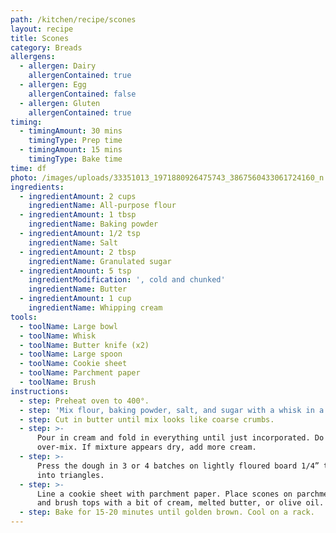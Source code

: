 ```yaml
---
path: /kitchen/recipe/scones
layout: recipe
title: Scones
category: Breads
allergens:
  - allergen: Dairy
    allergenContained: true
  - allergen: Egg
    allergenContained: false
  - allergen: Gluten
    allergenContained: true
timing:
  - timingAmount: 30 mins
    timingType: Prep time
  - timingAmount: 15 mins
    timingType: Bake time
time: df
photo: /images/uploads/33351013_1971880926475743_3867560433061724160_n.jpg
ingredients:
  - ingredientAmount: 2 cups
    ingredientName: All-purpose flour
  - ingredientAmount: 1 tbsp
    ingredientName: Baking powder
  - ingredientAmount: 1/2 tsp
    ingredientName: Salt
  - ingredientAmount: 2 tbsp
    ingredientName: Granulated sugar
  - ingredientAmount: 5 tsp
    ingredientModification: ', cold and chunked'
    ingredientName: Butter
  - ingredientAmount: 1 cup
    ingredientName: Whipping cream
tools:
  - toolName: Large bowl
  - toolName: Whisk
  - toolName: Butter knife (x2)
  - toolName: Large spoon
  - toolName: Cookie sheet
  - toolName: Parchment paper
  - toolName: Brush
instructions:
  - step: Preheat oven to 400°.
  - step: 'Mix flour, baking powder, salt, and sugar with a whisk in a big bowl.'
  - step: Cut in butter until mix looks like coarse crumbs.
  - step: >-
      Pour in cream and fold in everything until just incorporated. Do not
      over-mix. If mixture appears dry, add more cream.
  - step: >-
      Press the dough in 3 or 4 batches on lightly floured board 1/4” thick. Cut
      into triangles.
  - step: >-
      Line a cookie sheet with parchment paper. Place scones on parchment paper
      and brush tops with a bit of cream, melted butter, or olive oil.
  - step: Bake for 15-20 minutes until golden brown. Cool on a rack.
---
```


